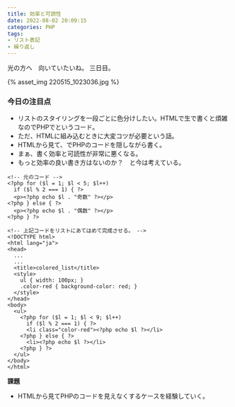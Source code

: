 ```yaml
---
title: 効率と可読性
date: 2022-08-02 20:09:15
categories: PHP
tags: 
- リスト表記
- 繰り返し
---
```


光の方へ　向いていたいね。
三日目。

{% asset_img 220515_1023036.jpg %}

### 今日の注目点

* リストのスタイリングを一段ごとに色分けしたい。HTMLで生で書くと煩雑なのでPHPでというコード。
* ただ、HTMLに組み込むときに大変コツが必要という話。
* HTMLから見て、<?php ... ?>でPHPのコードを隠しながら書く。
* まぁ、書く効率と可読性が非常に悪くなる。
* もっと効率の良い書き方はないのか？　と今は考えている。

```
<!-- 元のコード -->
<?php for ($l = 1; $l < 5; $l++)
  if ($l % 2 === 1) { ?>
  <p><?php echo $l . "奇数" ?></p>
<?php } else { ?>
  <p><?php echo $l . "偶数" ?></p>
<?php } ?>

<!-- 上記コードをリストにあてはめて完成させる。 -->
<!DOCTYPE html>
<html lang="ja">
<head>
  ...
  ...
  <title>colored_list</title>
  <style>
    ul { width: 100px; }
    .color-red { background-color: red; }
  </style>
</head>
<body>
  <ul>
    <?php for ($l = 1; $l < 9; $l++)
      if ($l % 2 === 1) { ?>
      <li class="color-red"><?php echo $l ?></li>
    <?php } else { ?>
      <li><?php echo $l ?></li>
    <?php } ?>
  </ul>
</body>
</html>
```

**課題**
* HTMLから見てPHPのコードを見えなくするケースを経験していく。

